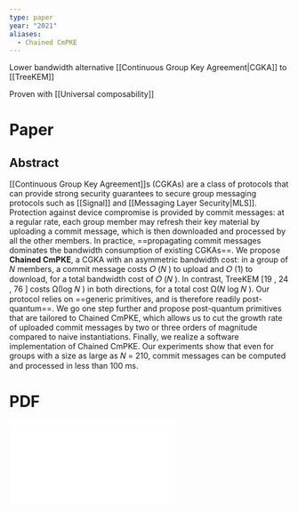 ```yaml
---
type: paper
year: "2021"
aliases:
  - Chained CmPKE
---
```

Lower bandwidth alternative [[Continuous Group Key Agreement|CGKA]] to [[TreeKEM]]

Proven with [[Universal composability]]
# Paper
## Abstract
[[Continuous Group Key Agreement]]s (CGKAs) are a class of protocols that can provide strong security guarantees to secure group messaging protocols such as [[Signal]] and [[Messaging Layer Security|MLS]]. Protection against device compromise is provided by commit messages: at a regular rate, each group member may refresh their key material by uploading a commit message, which is then downloaded and processed by all the other members. In practice, ==propagating commit messages dominates the bandwidth consumption of existing CGKAs==. We propose **Chained CmPKE**, a CGKA with an asymmetric bandwidth cost: in a group of 𝑁 members, a commit message costs 𝑂 (𝑁 ) to upload and 𝑂 (1) to download, for a total bandwidth cost of 𝑂 (𝑁 ). In contrast, TreeKEM [19 , 24 , 76 ] costs Ω(log 𝑁 ) in both directions, for a total cost Ω(𝑁 log 𝑁 ). Our protocol relies on ==generic primitives, and is therefore readily post-quantum==. We go one step further and propose post-quantum primitives that are tailored to Chained CmPKE, which allows us to cut the growth rate of uploaded commit messages by two or three orders of magnitude compared to naive instantiations. Finally, we realize a software implementation of Chained CmPKE. Our experiments show that even for groups with a size as large as 𝑁 = 210, commit messages can be computed and processed in less than 100 ms.
# PDF
![](../../../../meri-public/garden/54d07a8b89528232e4a238753282735f.pdf)